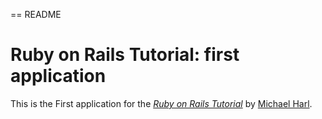 == README

# Ruby on Rails Tutorial: first application

This is the First application for the
[*Ruby on Rails Tutorial*](http://railstutorial.org/)
by [Michael Harl](http://michaelhartl.com/).

